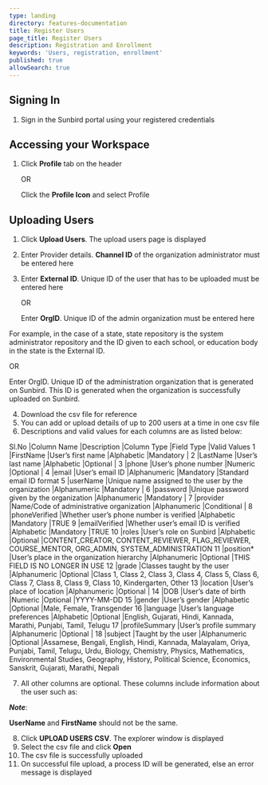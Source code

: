 ```yaml
---
type: landing
directory: features-documentation
title: Register Users
page_title: Register Users
description: Registration and Enrollment
keywords: 'Users, registration, enrollment'
published: true
allowSearch: true
---
```

## Signing In

1. Sign in the Sunbird portal using your registered credentials

## Accessing your Workspace

1. Click **Profile** tab on the header
   
    OR
    
    Click the **Profile Icon** and select Profile

## Uploading Users

1. Click **Upload Users**. The upload users page is displayed 
2. Enter Provider details. **Channel ID** of the organization administrator must be entered here
3. Enter **External ID**. Unique ID of the user that has to be uploaded must be entered here
    
    OR
    
    Enter **OrgID**. Unique ID of the admin organization must be entered here
    
For example, in the case of a state, state repository is the system administrator repository and the ID given to each school, or education body in the state is the External ID. 

OR

Enter OrgID. Unique ID of the administration organization that is generated on Sunbird. This ID is generated when the organization is successfully uploaded on Sunbird.

4. Download the csv file for reference
5. You can add or upload details of up to 200 users at a time in one csv file
6. Descriptions and valid values for each columns are as listed below:

Sl.No |Column Name  |Description  |Column Type  |Field Type |Valid Values
1 |FirstName  |User’s first name  |Alphabetic |Mandatory  |
2 |LastName |User’s last name |Alphabetic |Optional |
3 |phone  |User’s phone number  |Numeric  |Optional |
4 |email  |User’s email ID  |Alphanumeric |Mandatory  |Standard email ID format
5 |userName |Unique name assigned to the user by the organization |Alphanumeric |Mandatory  |
6 |password |Unique password given by the organization  |Alphanumeric |Mandatory  |
7 |provider |Name/Code of administrative organization |Alphanumeric |Conditional  |
8 |phoneVerified  |Whether user’s phone number is verified  |Alphabetic |Mandatory  |TRUE
9 |emailVerified  |Whether user’s email ID is verified  |Alphabetic |Mandatory  |TRUE
10  |roles  |User’s role on Sunbird |Alphabetic |Optional |CONTENT_CREATOR, CONTENT_REVIEWER, FLAG_REVIEWER, COURSE_MENTOR, ORG_ADMIN, SYSTEM_ADMINISTRATION
11  |position*  |User’s place in the organization hierarchy |Alphanumeric |Optional |THIS FIELD IS NO LONGER IN USE
12  |grade  |Classes taught by the user |Alphanumeric |Optional |Class 1, Class 2, Class 3, Class 4, Class 5, Class 6, Class 7, Class 8, Class 9, Class 10, Kindergarten, Other
13  |location |User’s place of location |Alphanumeric |Optional |
14  |DOB  |User’s date of birth |Numeric  |Optional |YYYY-MM-DD
15  |gender |User’s gender  |Alphabetic |Optional |Male, Female, Transgender
16  |language |User’s language preferences  |Alphabetic |Optional |English, Gujarati, Hindi, Kannada, Marathi, Punjabi, Tamil, Telugu
17  |profileSummary |User’s profile summary |Alphanumeric |Optional |
18  |subject  |Taught by the user |Alphanumeric |Optional |Assamese, Bengali, English, Hindi, Kannada, Malayalam, Oriya, Punjabi, Tamil, Telugu, Urdu, Biology, Chemistry, Physics, Mathematics, Environmental Studies, Geography, History, Political Science, Economics, Sanskrit, Gujarati, Marathi, Nepali

7. All other columns are optional. These columns include information about the user such as:

***Note***: 

**UserName** and **FirstName** should not be the same.

8. Click **UPLOAD USERS CSV**. The explorer window is displayed
9. Select the csv file and click **Open**
10. The csv file is successfully uploaded
11. On successful file upload, a process ID will be generated, else an error message is displayed
